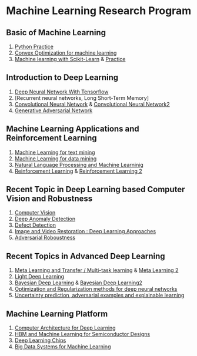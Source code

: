 # Machine Learning Research Program

## Basic of Machine Learning 
1. [Python Practice](https://github.com/naxda/Python-Practice)
2. [Convex Optimization for machine learning](https://github.com/naxda/Convex-Optimization-Practice)
3. [Machine learning with Scikit-Learn](https://github.com/naxda/Machine-Learning-With-Scikit-Learn) 
& [Practice](https://github.com/naxda/Scikit-Learn-Practice)

## Introduction to Deep Learning
1. [Deep Neural Network With Tensorflow](https://github.com/naxda/Deep-Neural-Network-with-Tensorflow)
2. [Recurrent neural networks, Long Short-Term Memory]
3. [Convolutional Neural Network](https://github.com/naxda/Convolutional-Neural-Network)
& [Convolutional Neural Network2](https://github.com/naxda/Convolutional-Neural-Network-2)
4. [Generative Adversarial Network](https://github.com/naxda/Generative-Adversarial-Network)

## Machine Learning Applications and Reinforcement Learning
1. [Machine Learning for text mining](https://github.com/naxda/Machine-Learning-for-Text-mining)
2. [Machine Learning for data mining](https://github.com/naxda/Machine-Learning-for-Data-Mining)
3. [Natural Language Processing and Machine Learninig](https://github.com/naxda/Natural-Language-Processing-and-machine-learning)
4. [Reinforcement Learning](https://github.com/naxda/Reinforcement-Learning)
& [Reinforcement Learning 2](https://github.com/naxda/Reinforcement-Learning-setup)

## Recent Topic in Deep Learning based Computer Vision and Robustness
1. [Computer Vision](https://github.com/naxda/Computer-Vision)
2. [Deep Anomaly Detection](https://github.com/naxda/Anormaly-Detection)
3. [Defect Detection](https://github.com/naxda/Defect-Detection)
4. [Image and Video Restoration : Deep Learning Approaches](https://github.com/naxda/Image-and-Video-Restoration_Deep-Learning-Approaches)
5. [Adversarial Roboustness](https://github.com/naxda/Convex-Optimization-for-Machine-Learning_Adversarial-Robustness)

## Recent Topics in Advanced Deep Learning
1. [Meta Learning and Transfer / Multi-task learning](https://github.com/naxda/Meta-Learning-and-Transfer-Multi-Task-Learning)
   & [Meta Learning 2](https://github.com/naxda/Meta-Learning-and-Transfer-Multi-Task-Learning-2)
2. [Light Deep Learning](https://github.com/naxda/Light-Deep-Learning)
3. [Bayesian Deep Learning](https://github.com/naxda/Bayesian-Deep-Learning-1)
   & [Bayesian Deep Learning2](https://github.com/naxda/Bayesian-Deep-Learning-2)
4. [Optimization and Regularization methods for deep neural networks](https://github.com/naxda/Optimization-and-Regularization-methods-for-deep-neural-networks)
5. [Uncertainty prediction, adversarial examples and explainable learning](https://github.com/naxda/Uncertainty-Prediction-Adverarial-examples-and-explainable-learning)

## Machine Learning Platform
1. [Computer Architecture for Deep Learning](https://github.com/naxda/Computer-Architecture-for-Deep-Learning)
2. [HBM and Machine Learning for Semiconductor Designs](https://github.com/naxda/HBM-and-Machine-Learning-for-semiconductor)
3. [Deep Learning Chips](https://github.com/naxda/Deep-Learning-Chips)
4. [Big Data Systems for Machine Learning](https://github.com/naxda/Big-Data-System-for-Machine-Learning)
